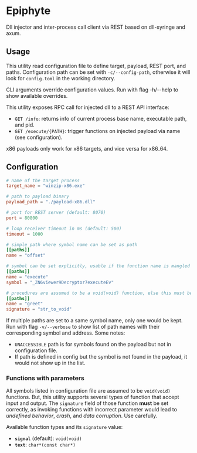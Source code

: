 # Epiphyte

Dll injector and inter-process call client via REST based on dll-syringe and axum.

## Usage

This utility read configuration file to define target, payload, REST port, and paths. Configuration path can be set with `-c/--config-path`, otherwise it will look for `config.toml` in the working directory.

CLI arguments override configuration values. Run with flag -h/--help to show available overrides.

This utility exposes RPC call for injected dll to a REST API interface:

-   `GET /info`: returns info of current process base name, executable path, and pid.
-   `GET /execute/{PATH}`: trigger functions on injected payload via name (see configuration).

x86 payloads only work for x86 targets, and vice versa for x86_64.

## Configuration

```toml
# name of the target process
target_name = "winzip-x86.exe"

# path to payload binary
payload_path = "./payload-x86.dll"

# port for REST server (default: 8070)
port = 80800

# loop receiver timeout in ms (default: 500)
timeout = 1000

# simple path where symbol name can be set as path
[[paths]]
name = "offset"

# symbol can be set explicitly, usable if the function name is mangled
[[paths]]
name = "execute"
symbol = "_ZN6viewer9Decryptor7executeEv"

# procedures are assumed to be a void(void) function, else this must be configured explicitly and correctly. more on 'Functions with parameters".
[[paths]]
name = "greet"
signature = "str_to_void"
```

If multiple paths are set to a same symbol name, only one would be kept. Run with flag `-v/--verbose` to show list of path names with their corresponding symbol and address. Some notes:

-   `UNACCESSIBLE` path is for symbols found on the payload but not in configuration file.
-   If path is defined in config but the symbol is not found in the payload, it would not show up in the list.

### Functions with parameters

All symbols listed in configuration file are assumed to be `void(void)` functions. But, this utility supports several types of function that accept input and output. The `signature` field of those function **must** be set correctly, as invoking functions with incorrect parameter would lead to _undefined behavior_, _crash_, and _data corruption_. Use carefully.

Available function types and its `signature` value:

-   **`signal`** (default): `void(void)`
-   **`text`**: `char*(const char*)`
